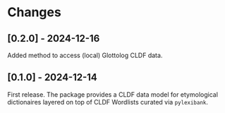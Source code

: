 # Changes

## [0.2.0] - 2024-12-16

Added method to access (local) Glottolog CLDF data.


## [0.1.0] - 2024-12-14

First release. The package provides a CLDF data model for etymological dictionaires
layered on top of CLDF Wordlists curated via `pylexibank`.

